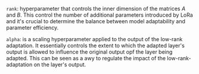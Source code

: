 
`rank`: hyperparameter that controls the inner dimension of the matrices $A$ and $B$. This control the number of 
additional  parameters introduced by LoRa and it's crucial to determine the balance between model adaptability  and 
parameter efficiency.

`alpha`: is a scaling hyperparameter applied to the output of the low-rank adaptation. It essentially controls the 
extent to which the adapted layer's output is allowed to influence the original output opf the layer being adapted. 
This can be seen as a awy to regulate the impact of the low-rank-adaptation on the layer's output. 


